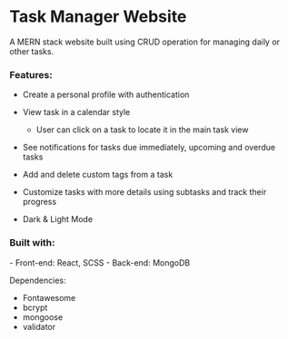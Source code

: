 # Task Manager Website

A MERN stack website built using CRUD operation for managing daily or other tasks.

<h3>Features:</h3>

- Create a personal profile with authentication
- View task in a calendar style

  - User can click on a task to locate it in the main task view

- See notifications for tasks due immediately, upcoming and overdue tasks
- Add and delete custom tags from a task
- Customize tasks with more details using subtasks and track their progress
- Dark & Light Mode
  
<h3>Built with:</h3>
- Front-end: React, SCSS
- Back-end: MongoDB

Dependencies:
- Fontawesome
- bcrypt
- mongoose
- validator
